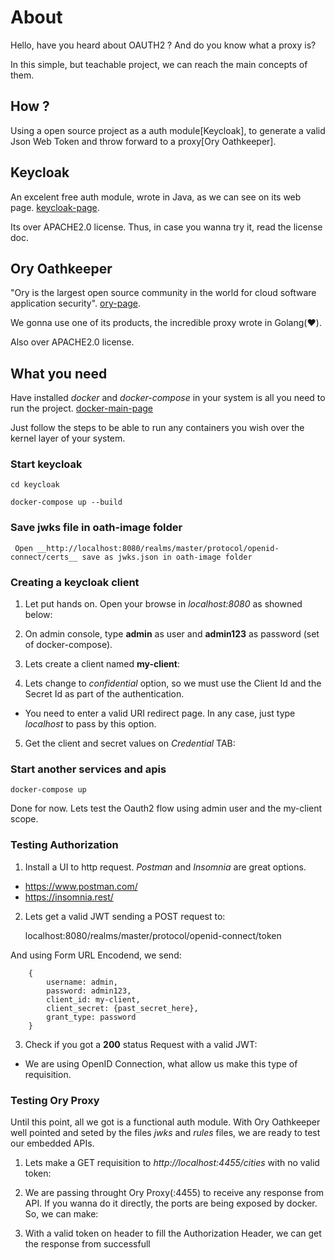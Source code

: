 # About

Hello, have you heard about OAUTH2 ? And do you know what a proxy is?

In this simple, but teachable project, we can reach the main concepts of them. 

## How ?

Using a open source project as a auth module[Keycloak], to generate a valid Json Web Token and throw forward to a proxy[Ory Oathkeeper].


## Keycloak 

An excelent free auth module, wrote in Java, as we can see on its web page. [keycloak-page](https://www.keycloak.org/). 

Its over APACHE2.0 license. Thus, in case you wanna try it, read the license doc.

## Ory Oathkeeper

"Ory is the largest open source community in the world for cloud software application security". [ory-page](https://www.ory.sh/docs/welcome). 

We gonna use one of its products, the incredible proxy wrote in Golang(:heart:).

Also over APACHE2.0 license.

## What you need

Have installed _docker_ and _docker-compose_ in your system is all you need to run the project. [docker-main-page](https://docs.docker.com/engine/install/ubuntu/)

Just follow the steps to be able to run any containers you wish over the kernel layer of your system.

### Start keycloak
```
cd keycloak

docker-compose up --build
```

### Save jwks file in oath-image folder
```
 Open __http://localhost:8080/realms/master/protocol/openid-connect/certs__ save as jwks.json in oath-image folder
```

### Creating a keycloak client

1. Let put hands on. Open your browse in _localhost:8080_ as showned below:

2. On admin console, type __admin__ as user and __admin123__ as password (set of docker-compose).

3. Lets create a client named __my-client__:

4. Lets change to _confidential_ option, so we must use the Client Id and the Secret Id as part of the authentication.

* You need to enter a valid URI redirect page. In any case, just type _localhost_ to pass by this option.

5. Get the client and secret values on _Credential_ TAB:

### Start another services and apis
```
docker-compose up
```

Done for now. Lets test the Oauth2 flow using admin user and the my-client scope.

### Testing Authorization

1. Install a UI to http request. _Postman_ and _Insomnia_ are great options.

* https://www.postman.com/
* https://insomnia.rest/

2. Lets get a valid JWT sending a POST request to:

    localhost:8080/realms/master/protocol/openid-connect/token

And using Form URL Encodend, we send:

```
    {
        username: admin,
        password: admin123,
        client_id: my-client,
        client_secret: {past_secret_here},
        grant_type: password
    }
```

3. Check if you got a __200__ status Request with a valid JWT:


* We are using OpenID Connection, what allow us make this type of requisition. 

### Testing Ory Proxy

Until this point, all we got is a functional auth module. With Ory Oathkeeper well pointed and seted by the files _jwks_ and _rules_ files, we are ready to test our embedded APIs. 

1. Lets make a GET requisition to _http://localhost:4455/cities_ with no valid token: 

2. We are passing throught Ory Proxy(:4455) to receive any response from API. If you wanna do it directly, the ports are being exposed by docker. So, we can make:

3. With a valid token on header to fill the Authorization Header, we can get the response from successfull















